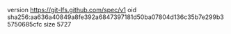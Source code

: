 version https://git-lfs.github.com/spec/v1
oid sha256:aa636a40849a8fe392a6847397181d50ba07804d136c35b7e299b35750685cfc
size 5727
